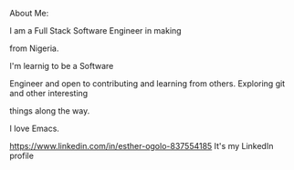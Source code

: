 About Me:

I am a Full Stack Software Engineer in making

from Nigeria.


I'm learnig to be a Software

Engineer and open to contributing and learning from others. Exploring git and other interesting

things along the way.

I love Emacs.

https://www.linkedin.com/in/esther-ogolo-837554185
It's my LinkedIn profile
